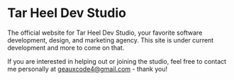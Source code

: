 # Tar Heel Dev Studio

The official website for Tar Heel Dev Studio, your favorite software development, design, and marketing agency. This site is under current development and more to come on that.

If you are interested in helping out or joining the studio, feel free to contact me personally at geauxcode4@gmail.com - thank you!
